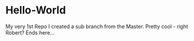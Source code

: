 # Hello-World
My very 1st Repo
I created a sub branch from the Master.
Pretty cool - right Robert?
Ends here...
